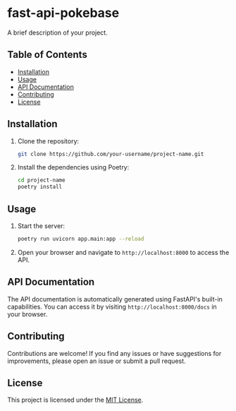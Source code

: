 # fast-api-pokebase

A brief description of your project.

## Table of Contents

- [Installation](#installation)
- [Usage](#usage)
- [API Documentation](#api-documentation)
- [Contributing](#contributing)
- [License](#license)

## Installation

1. Clone the repository:

    ```bash
    git clone https://github.com/your-username/project-name.git
    ```

2. Install the dependencies using Poetry:

    ```bash
    cd project-name
    poetry install
    ```

## Usage

1. Start the server:

    ```bash
    poetry run uvicorn app.main:app --reload
    ```

2. Open your browser and navigate to `http://localhost:8000` to access the API.

## API Documentation

The API documentation is automatically generated using FastAPI's built-in capabilities. You can access it by visiting `http://localhost:8000/docs` in your browser.

## Contributing

Contributions are welcome! If you find any issues or have suggestions for improvements, please open an issue or submit a pull request.

## License

This project is licensed under the [MIT License](LICENSE).
